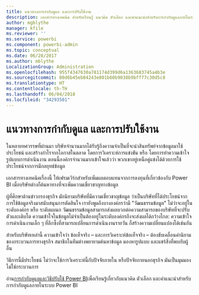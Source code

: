 ```yaml
---
title: แนวทางการกำกับดูแล และการปรับใช้งาน
description: เอกสารทางเทคนิค สำหรับเรียนรู้ แนวคิด ตัวเลือก และคำแนะนำสำหรับการกำกับดูแลภายในระบบนิเวศของ Power BI
author: mgblythe
manager: kfile
ms.reviewer: ''
ms.service: powerbi
ms.component: powerbi-admin
ms.topic: conceptual
ms.date: 06/28/2017
ms.author: mblythe
LocalizationGroup: Administration
ms.openlocfilehash: 955f4347630a781174d399d6a1363683745a4b3e
ms.sourcegitcommit: 80d6b45eb84243e801b60b9038b9bff77c30d5c8
ms.translationtype: HT
ms.contentlocale: th-TH
ms.lasthandoff: 06/04/2018
ms.locfileid: "34293501"
---
```

# <a name="governance-and-deployment-approaches"></a>แนวทางการกำกับดูแล และการปรับใช้งาน
ในหลายทศวรรษที่ผ่านมา บริษัทจำนวนมากได้รับรู้ถึงความจำเป็นที่จะนำสินทรัพย์จากข้อมูลมาใช้ประโยชน์ และสร้างกำไรจากโอกาสในตลาด โดยการวิเคราะห์การแข่งขัน หรือ โดยการทำความเข้าใจรูปแบบการดำเนินงาน ตอนนี้องค์กรจำนวนมากเข้าใจแล้วว่า พวกเขาอยู่เหนือคู่แข่งได้ด้วยการใช้ประโยชน์จากการมีกลยุทธ์ข้อมูล  

เอกสารทางเทคนิคเรื่องนี้ ให้เฟรมเวิร์กสำหรับเพิ่มผลตอบแทนจากการลงทุนที่เกี่ยวข้องกับ Power BI เมื่อบริษัทต่างก็ค้นหาทางที่จะเพิ่มความเชี่ยวชาญทางข้อมูล

ผู้ที่ศึกษาด้านข่าวกรองธุรกิจ มักนิยามบริษัทที่มีความเชี่ยวชาญข้อมูล ว่าเป็นบริษัทที่ได้ประโยชน์จากการใช้ข้อมูลจริงมาสนับสนุนการตัดสินใจ  เรายังพูดถึงบางองค์กรว่ามี "วัฒนธรรมข้อมูล"
ไม่ว่าจะอยู่ในระดับองค์กร หรือ ระดับแผนก วัฒนธรรมข้อมูลสามารถส่งผลบวกต่อความสามารถของบริษัทที่จะปรับตัวและเติบโต  ความเข้าใจในข้อมูลไม่จำเป็นต้องอยู่ในระดับองค์กรถึงจะส่งผลได้กว้างไกล: ความเข้าใจการดำเนินงานเล็ก ๆ ที่ลึกซึ้งที่สามารถเปลี่ยนการดำเนินงานรายวัน ก็สร้างความเปลี่ยนแปลงได้เช่นกัน

สำหรับบริษัทเหล่านี้ ความเข้าใจว่า ข้อเท็จจริง – และการวิเคราะห์ข้อเท็จจริง – ต้องขับเคลื่อนคำนิยามของกระบวนการทางธุรกิจ สมาชิกในทีมต่างพยายามค้นหาข้อมูล มองหารูปแบบ และแชร์สิ่งที่พบกับผู้อื่น 

วิธีการนี้มีประโยชน์ ไม่ว่าจะใช้การวิเคราะห์นี้กับปัจจัยภายใน หรือปัจจัยภายนอกธุรกิจ มันเป็นมุมมอง ไม่ใช่กระบวนการ

อ่าน[การกำกับดูแลและวิธีปรับใช้ Power BI](http://go.microsoft.com/fwlink/?LinkId=785915&clcid=0x409)เพื่อเรียนรู้เกี่ยวกับแนวคิด ตัวเลือก และคำแนะนำสำหรับการกำกับดูแลภายในระบบ Power BI

